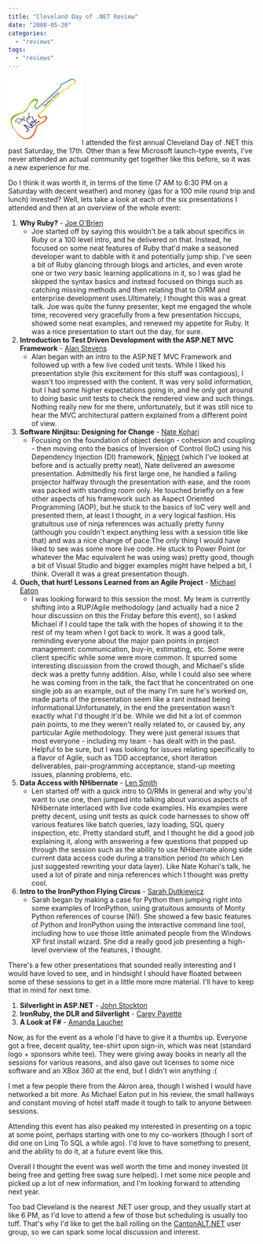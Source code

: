 ```yaml
---
title: "Cleveland Day of .NET Review"
date: "2008-05-20"
categories: 
  - "reviews"
tags: 
  - "reviews"
---
```


![Cleveland Day of .NET](/assets/2008/CDoDN.png)I attended the first annual Cleveland Day of .NET this past Saturday, the 17th. Other than a few Microsoft launch-type events, I've never attended an actual community get together like this before, so it was a new experience for me.

Do I think it was worth it, in terms of the time (7 AM to 6:30 PM on a Saturday with decent weather) and money (gas for a 100 mile round trip and lunch) invested? Well, lets take a look at each of the six presentations I attended and then at an overview of the whole event:

1. **Why Ruby?** - [Joe O'Brien](http://www.objo.com/)
    - Joe started off by saying this wouldn't be a talk about specifics in Ruby or a 100 level intro, and he delivered on that. Instead, he focused on some neat features of Ruby that'd make a seasoned developer want to dabble with it and potentially jump ship. I've seen a bit of Ruby glancing through blogs and articles, and even wrote one or two _very_ basic learning applications in it, so I was glad he skipped the syntax basics and instead focused on things such as catching missing methods and then relating that to O/RM and enterprise development uses.Ultimately, I thought this was a great talk. Joe was quite the funny presenter, kept me engaged the whole time, recovered very gracefully from a few presentation hiccups, showed some neat examples, and renewed my appetite for Ruby. It was a nice presentation to start out the day, for sure.
2. **Introduction to Test Driven Development with the ASP.NET MVC Framework** - [Alan Stevens](http://netcave.org/)
    - Alan began with an intro to the ASP.NET MVC Framework and followed up with a few live coded unit tests. While I liked his presentation style (his excitement for this stuff was contagious), I wasn't too impressed with the content. It was very solid information, but I had some higher expectations going in, and he only got around to doing basic unit tests to check the rendered view and such things. Nothing really new for me there, unfortunately, but it was still nice to hear the MVC architectural pattern explained from a different point of view.
3. **Software Ninjitsu: Designing for Change** - [Nate Kohari](http://kohari.org/)
    - Focusing on the foundation of object design - cohesion and coupling - then moving onto the basics of Inversion of Control (IoC) using his Dependency Injection (DI) framework, [Ninject](http://ninject.org/) (which I've looked at before and is actually pretty neat), Nate delivered an awesome presentation. Admittedly his first large one, he handled a failing projector halfway through the presentation with ease, and the room was packed with standing room only. He touched briefly on a few other aspects of his framework such as Aspect Oriented Programming (AOP), but he stuck to the basics of IoC very well and presented them, at least I thought, in a very logical fashion. His gratuitous use of ninja references was actually pretty funny (although you couldn't expect anything less with a session title like that) and was a nice change of pace.The _only_ thing I would have liked to see was some more live code. He stuck to Power Point (or whatever the Mac equivalent he was using was) pretty good, though a bit of Visual Studio and bigger examples might have helped a bit, I think. Overall it was a great presentation though.
4. **Ouch, that hurt! Lessons Learned from an Agile Project** - [Michael Eaton](http://michaeleatonconsulting.com/blog/)
    - I was looking forward to this session the most. My team is currently shifting into a RUP/Agile methodology (and actually had a nice 2 hour discussion on this the Friday before this event), so I asked Michael if I could tape the talk with the hopes of showing it to the rest of my team when I got back to work. It was a good talk, reminding everyone about the major pain points in project management: communication, buy-in, estimating, etc. Some were client specific while some were more common. It spurred some interesting discussion from the crowd though, and Michael's slide deck was a pretty funny addition. Also, while I could also see where he was coming from in the talk, the fact that he concentrated on one single job as an example, out of the many I'm sure he's worked on, made parts of the presentation seem like a rant instead being informational.Unfortunately, in the end the presentation wasn't exactly what I'd thought it'd be. While we did hit a lot of common pain points, to me they weren't really related to, or caused by, any particular Agile methodology. They were just general issues that most everyone - including my team - has dealt with in the past. Helpful to be sure, but I was looking for issues relating specifically to a flavor of Agile, such as TDD acceptance, short iteration deliverables, pair-programming acceptance, stand-up meeting issues, planning problems, etc.
5. **Data Access with NHibernate** - [Len Smith](http://geekswithblogs.net/ignu/Default.aspx)
    - Len started off with a quick intro to O/RMs in general and why you'd want to use one, then jumped into talking about various aspects of NHibernate interlaced with live code examples. His examples were pretty decent, using unit tests as quick code harnesses to show off various features like batch queries, lazy loading, SQL query inspection, etc. Pretty standard stuff, and I thought he did a good job explaining it, along with answering a few questions that popped up through the session such as the ability to use NHibernate along side current data access code during a transition period (to which Len just suggested rewriting your data layer). Like Nate Kohari's talk, he used a lot of pirate and ninja references which I thought was pretty cool.
6. **Intro to the IronPython Flying Circus** - [Sarah Dutkiewicz](http://www.codinggeekette.com)
    - Sarah began by making a case for Python then jumping right into some examples of IronPython, using gratuitous amounts of Monty Python references of course (Ni!). She showed a few basic features of Python and IronPython using the interactive command line tool, including how to use those little animated people from the Windows XP first install wizard. She did a really good job presenting a high-level overview of the features, I thought.

There's a few other presentations that sounded really interesting and I would have loved to see, and in hindsight I should have floated between some of these sessions to get in a little more more material. I'll have to keep that in mind for next time.

1. **Silverlight in ASP.NET** \- [John Stockton](http://tocode.blogspot.com/)
2. **IronRuby, the DLR and Silverlight** \- [Carey Payette](http://adanacp.spaces.live.com/)
3. **A Look at F#** \- [Amanda Laucher](http://www.pandamonial.com/)

Now, as for the event as a whole I'd have to give it a thumbs up. Everyone got a free, decent quality, tee-shirt upon sign-in, which was neat (standard logo + sponsors white tee). They were giving away books in nearly all the sessions for various reasons, and also gave out licenses to some nice software and an XBox 360 at the end, but I didn't win anything :(

I met a few people there from the Akron area, though I wished I would have networked a bit more. As Michael Eaton put in his review, the small hallways and constant moving of hotel staff made it tough to talk to anyone between sessions.

Attending this event has also peaked my interested in presenting on a topic at some point, perhaps starting with one to my co-workers (though I sort of did one on Linq To SQL a while ago). I'd love to have something to present, and the ability to do it, at a future event like this.

Overall I thought the event was well worth the time and money invested (it being free and getting free swag sure helped). I met some nice people and picked up a lot of new information, and I'm looking forward to attending next year.

Too bad Cleveland is the nearest .NET user group, and they usually start at like 6 PM, as I'd love to attend a few of those but scheduling is usually too tuff. That's why I'd like to get the ball rolling on the [CantonALT.NET](http://cantonalt.net) user group, so we can spark some local discussion and interest.
